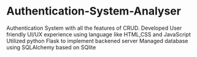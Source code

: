 # Authentication-System-Analyser
Authentication System with all the features of CRUD.
Developed User friendly UI/UX experience using language like HTML,CSS and JavaScript
Utilized python Flask to implement backened server
Managed database using SQLAlchemy based on SQlite
